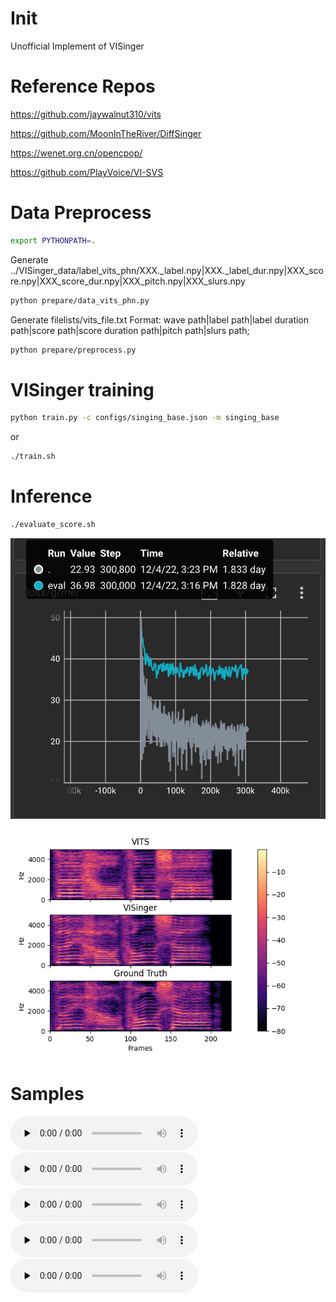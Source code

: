 # Init
Unofficial Implement of VISinger

# Reference Repos
https://github.com/jaywalnut310/vits

https://github.com/MoonInTheRiver/DiffSinger

https://wenet.org.cn/opencpop/

https://github.com/PlayVoice/VI-SVS

# Data Preprocess
```bash
export PYTHONPATH=.
```

Generate ../VISinger_data/label_vits_phn/XXX._label.npy|XXX._label_dur.npy|XXX_score.npy|XXX_score_dur.npy|XXX_pitch.npy|XXX_slurs.npy

```bash
python prepare/data_vits_phn.py
```

Generate filelists/vits_file.txt
Format: wave path|label path|label duration path|score path|score duration path|pitch path|slurs path;

```bash
python prepare/preprocess.py
```

# VISinger training

```bash
python train.py -c configs/singing_base.json -m singing_base
```

or

```bash
./train.sh
```

# Inference

```bash
./evaluate_score.sh
```

![LOSS](/resource/vising_loss.png)
![MEL](/resource/vising_mel.png)

# Samples

<audio id="audio" controls="" preload="none">
      <source id="wav" src="/resource/2005000151.wav">
</audio>

<audio id="audio" controls="" preload="none">
      <source id="wav" src="/resource/2005000152.wav">
</audio>

<audio id="audio" controls="" preload="none">
      <source id="wav" src="/resource/2005000186.wav">
</audio>

<audio id="audio" controls="" preload="none">
      <source id="wav" src="/resource/2005000187.wav">
</audio>

<audio id="audio" controls="" preload="none">
      <source id="wav" src="/resource/2005000268.wav">
</audio>





